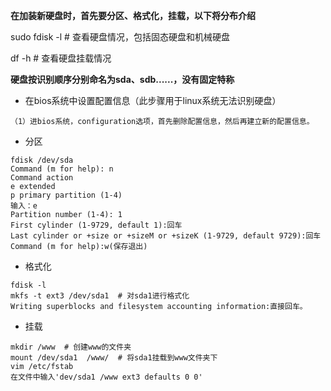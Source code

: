 **在加装新硬盘时，首先要分区、格式化，挂载，以下将分布介绍**

sudo fdisk -l  # 查看硬盘情况，包括固态硬盘和机械硬盘

df -h # 查看硬盘挂载情况

**硬盘按识别顺序分别命名为sda、sdb......，没有固定特称**

- 在bios系统中设置配置信息（此步骤用于linux系统无法识别硬盘）

```
（1）进bios系统，configuration选项，首先删除配置信息，然后再建立新的配置信息。

```
- 分区

```
fdisk /dev/sda
Command (m for help): n
Command action
e extended
p primary partition (1-4)
输入：e
Partition number (1-4): 1
First cylinder (1-9729, default 1):回车
Last cylinder or +size or +sizeM or +sizeK (1-9729, default 9729):回车
Command (m for help):w(保存退出)
```

- 格式化

```
fdisk -l
mkfs -t ext3 /dev/sda1  # 对sda1进行格式化
Writing superblocks and filesystem accounting information:直接回车。
```

- 挂载

```
mkdir /www  # 创建www的文件夹
mount /dev/sda1  /www/  # 将sda1挂载到www文件夹下
vim /etc/fstab 
在文件中输入'dev/sda1 /www ext3 defaults 0 0'
```

